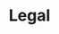 ---
title: Legal
layout: landing-pages
sub_heading: ''
description: 3DePlans Legal Documents
publish_date: '2019-11-01T03:00:00.000+00:00'
menu:
  navigation:
    identifier: _legal
    weight: 4
  footer:
    identifier: _legal
    url: "/Legal/"
    weight: 3

---